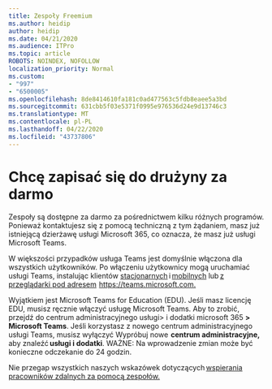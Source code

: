 ```yaml
---
title: Zespoły Freemium
ms.author: heidip
author: heidip
ms.date: 04/21/2020
ms.audience: ITPro
ms.topic: article
ROBOTS: NOINDEX, NOFOLLOW
localization_priority: Normal
ms.custom:
- "997"
- "6500005"
ms.openlocfilehash: 8de8414610fa181c0ad477563c5fdb8eaee5a3bd
ms.sourcegitcommit: 631cbb5f03e5371f0995e976536d24e9d13746c3
ms.translationtype: MT
ms.contentlocale: pl-PL
ms.lasthandoff: 04/22/2020
ms.locfileid: "43737806"
---
```

# <a name="id-like-to-sign-up-for-teams-for-free"></a>Chcę zapisać się do drużyny za darmo

Zespoły są dostępne za darmo za pośrednictwem kilku różnych programów. Ponieważ kontaktujesz się z pomocą techniczną z tym żądaniem, masz już istniejącą dzierżawę usługi Microsoft 365, co oznacza, że masz już usługi Microsoft Teams.

W większości przypadków usługa Teams jest domyślnie włączona dla wszystkich użytkowników. Po włączeniu użytkownicy mogą uruchamiać usługi Teams, instalując klientów [stacjonarnych](https://docs.microsoft.com/MicrosoftTeams/get-clients#desktop-client) i [mobilnych](https://docs.microsoft.com/MicrosoftTeams/get-clients#mobile-clients) lub [z przeglądarki pod adresem](https://docs.microsoft.com/MicrosoftTeams/get-clients#web-client)  <https://teams.microsoft.com.>

Wyjątkiem jest Microsoft Teams for Education (EDU). Jeśli masz licencję EDU, musisz ręcznie włączyć usługę Microsoft Teams. Aby to zrobić, przejdź do centrum administracyjnego usługi> i dodatki microsoft 365 **> Microsoft Teams**. Jeśli korzystasz z nowego centrum administracyjnego usługi Teams, musisz wyłączyć Wypróbuj nowe  **centrum administracyjne,** aby znaleźć **usługi i dodatki**. WAŻNE: Na wprowadzenie zmian może być konieczne odczekanie do 24 godzin.

Nie przegap wszystkich naszych wskazówek dotyczących [wspierania pracowników zdalnych za pomocą zespołów.](https://docs.microsoft.com/MicrosoftTeams/support-remote-work-with-teams)
